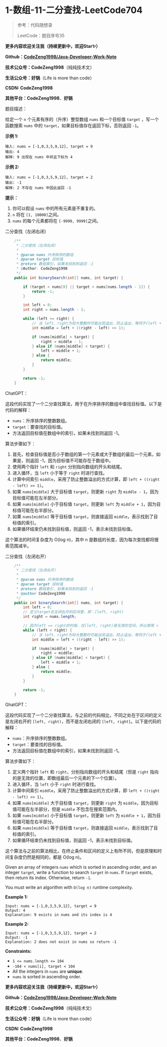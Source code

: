 # 1-数组-11-二分查找-LeetCode704

> 参考：代码随想录
>
> LeetCode：题目序号35



**更多内容欢迎关注我（持续更新中，欢迎Star✨）**

**Github：[CodeZeng1998/Java-Developer-Work-Note](https://github.com/CodeZeng1998/Java-Developer-Work-Note)**

**技术公众号：CodeZeng1998**（纯纯技术文）

**生活公众号：好锅**（Life is more than code）

**CSDN: CodeZeng1998**

**其他平台：CodeZeng1998**、**好锅**



题目描述：

给定一个 `n` 个元素有序的（升序）整型数组 `nums` 和一个目标值 `target` ，写一个函数搜索 `nums` 中的 `target`，如果目标值存在返回下标，否则返回 `-1`。

**示例 1:**

```
输入: nums = [-1,0,3,5,9,12], target = 9
输出: 4
解释: 9 出现在 nums 中并且下标为 4
```

**示例 2:**

```
输入: nums = [-1,0,3,5,9,12], target = 2
输出: -1
解释: 2 不存在 nums 中因此返回 -1
```

**提示：**

1. 你可以假设 `nums` 中的所有元素是不重复的。
2. `n` 将在 `[1, 10000]`之间。
3. `nums` 的每个元素都将在 `[-9999, 9999]`之间。





二分查找（左闭右闭）

```java
    /**
     * 二分查找（左闭右闭）
     *
     * @param nums 升序排序的数组
     * @param target 目标值
     * @return 数组索引，如果未找到则返回 -1
     * @Author: CodeZeng1998
     */
    public int binarySearch(int[] nums, int target) {

        if (target < nums[0] || target > nums[nums.length - 1]) {
            return -1;
        }

        int left = 0;
        int right = nums.length - 1;

        while (left <= right) {
            // 当 left、right为较大整数时可能出现溢出，防止溢出，等同于(left + right)/2
            int middle = left + ((right - left) >> 1);

            if (nums[middle] > target) {
                right = middle - 1;
            } else if (nums[middle] < target) {
                left = middle + 1;
            } else {
                return middle;
            }
        }

        return -1;
    }
```



ChatGPT：

这段代码实现了一个二分查找算法，用于在升序排序的数组中查找目标值。以下是代码的解释：

- `nums`：升序排序的整数数组。
- `target`：要查找的目标值。
- 方法返回目标值在数组中的索引，如果未找到则返回 -1。

算法步骤如下：

1. 首先，检查目标值是否小于数组的第一个元素或大于数组的最后一个元素，如果是，则返回 -1，因为目标值不可能存在于数组中。
2. 使用两个指针 `left` 和 `right` 分别指向数组的开头和结尾。
3. 进入循环，当 `left` 小于等于 `right` 时进行查找。
4. 计算中间索引 `middle`，采用了防止整数溢出的方式计算，即 `left + ((right - left) >> 1)`。
5. 如果 `nums[middle]` 大于目标值 `target`，则更新 `right` 为 `middle - 1`，因为目标值可能在左半部分。
6. 如果 `nums[middle]` 小于目标值 `target`，则更新 `left` 为 `middle + 1`，因为目标值可能在右半部分。
7. 如果 `nums[middle]` 等于目标值 `target`，则直接返回 `middle`，表示找到了目标值的索引。
8. 如果循环结束仍未找到目标值，则返回 -1，表示未找到目标值。

这个算法的时间复杂度为 O(log n)，其中 n 是数组的长度，因为每次查找都将搜索范围减半。







二分查找（左闭右开）

```java
    /**
     * 二分查找（左闭右开）
     *
     * @param nums 升序排序的数组
     * @param target 目标值
     * @return 数组索引，如果未找到则返回 -1
     * @author CodeZeng1998
     */
    public int binarySearch(int[] nums, int target) {
        int left = 0;
        // 定义target在左闭右开的区间里，即：[left, right)
        int right = nums.length;

        // 因为left == right的时候，在[left, right)是无效的空间，所以使用 <
        while (left < right) {
            // 当 left、right为较大整数时可能出现溢出，防止溢出，等同于(left + right)/2
            int middle = left + ((right - left) >> 1);

            if (nums[middle] > target) {
                right = middle;
            } else if (nums[middle] < target) {
                left = middle + 1;
            } else {
                return middle;
            }
        }

        return -1;
    }
```



GhatGPT：

这段代码实现了一个二分查找算法，与之前的代码相比，不同之处在于区间的定义是左闭右开的 `[left, right)`，而不是左闭右闭的 `[left, right]`。以下是代码的解释：

- `nums`：升序排序的整数数组。
- `target`：要查找的目标值。
- 方法返回目标值在数组中的索引，如果未找到则返回 -1。

算法步骤如下：

1. 定义两个指针 `left` 和 `right`，分别指向数组的开头和结尾（但是 `right` 指向的是无效的位置，即数组最后一个元素的下一个位置）。
2. 进入循环，当 `left` 小于 `right` 时进行查找。
3. 计算中间索引 `middle`，采用了防止整数溢出的方式计算，即 `left + ((right - left) >> 1)`。
4. 如果 `nums[middle]` 大于目标值 `target`，则更新 `right` 为 `middle`，因为目标值可能在左半部分，但是 `middle` 不包含在搜索范围内。
5. 如果 `nums[middle]` 小于目标值 `target`，则更新 `left` 为 `middle + 1`，因为目标值可能在右半部分。
6. 如果 `nums[middle]` 等于目标值 `target`，则直接返回 `middle`，表示找到了目标值的索引。
7. 如果循环结束仍未找到目标值，则返回 -1，表示未找到目标值。

这个算法与之前的算法相比，在终止条件和区间的定义上有所不同，但是原理和时间复杂度仍然是相同的，都是 O(log n)。





Given an array of integers `nums` which is sorted in ascending order, and an integer `target`, write a function to search `target` in `nums`. If `target` exists, then return its index. Otherwise, return `-1`.

You must write an algorithm with `O(log n)` runtime complexity.

 

**Example 1:**

```
Input: nums = [-1,0,3,5,9,12], target = 9
Output: 4
Explanation: 9 exists in nums and its index is 4
```

**Example 2:**

```
Input: nums = [-1,0,3,5,9,12], target = 2
Output: -1
Explanation: 2 does not exist in nums so return -1
```

 

**Constraints:**

- `1 <= nums.length <= 104`
- `-104 < nums[i], target < 104`
- All the integers in `nums` are **unique**.
- `nums` is sorted in ascending order.



**更多内容欢迎关注我（持续更新中，欢迎Star✨）**

**Github：[CodeZeng1998/Java-Developer-Work-Note](https://github.com/CodeZeng1998/Java-Developer-Work-Note)**

**技术公众号：CodeZeng1998**（纯纯技术文）

**生活公众号：好锅**（Life is more than code）

**CSDN: CodeZeng1998**

**其他平台：CodeZeng1998**、**好锅**
